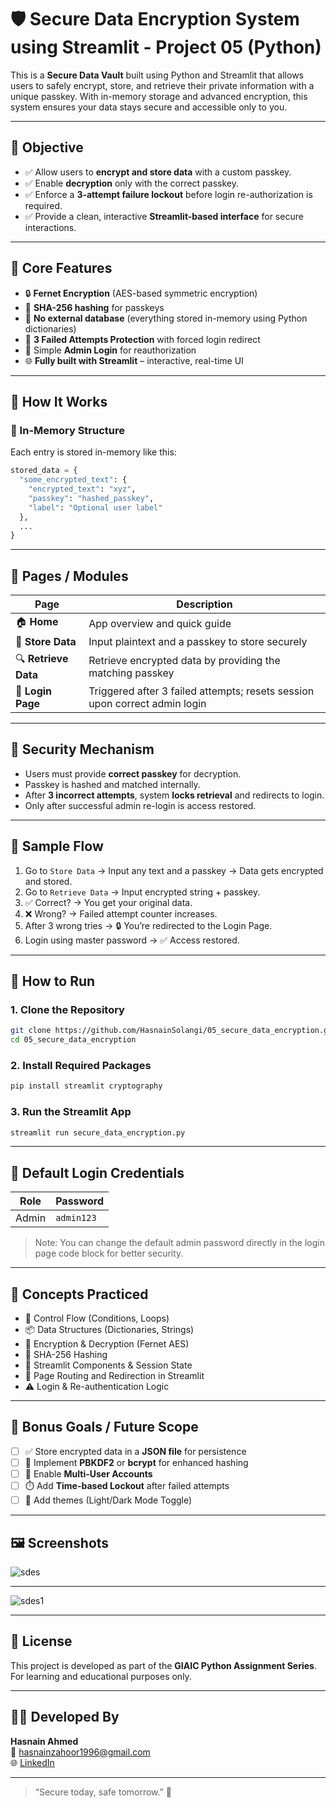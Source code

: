 # 🛡️ Secure Data Encryption System using Streamlit - Project 05 (Python)

This is a **Secure Data Vault** built using Python and Streamlit that allows users to safely encrypt, store, and retrieve their private information with a unique passkey. With in-memory storage and advanced encryption, this system ensures your data stays secure and accessible only to you.

---

## 🎯 Objective

- ✅ Allow users to **encrypt and store data** with a custom passkey.
- ✅ Enable **decryption** only with the correct passkey.
- ✅ Enforce a **3-attempt failure lockout** before login re-authorization is required.
- ✅ Provide a clean, interactive **Streamlit-based interface** for secure interactions.

---

## 🔐 Core Features

- 🔒 **Fernet Encryption** (AES-based symmetric encryption)
- 🔐 **SHA-256 hashing** for passkeys
- 🚫 **No external database** (everything stored in-memory using Python dictionaries)
- 🚷 **3 Failed Attempts Protection** with forced login redirect
- 🔑 Simple **Admin Login** for reauthorization
- 🌐 **Fully built with Streamlit** – interactive, real-time UI

---

## 🧩 How It Works

### 🔄 In-Memory Structure

Each entry is stored in-memory like this:

```python
stored_data = {
  "some_encrypted_text": {
    "encrypted_text": "xyz",
    "passkey": "hashed_passkey",
    "label": "Optional user label"
  },
  ...
}
```

---

## 📁 Pages / Modules

| Page              | Description                                                                 |
|-------------------|-----------------------------------------------------------------------------|
| 🏠 **Home**        | App overview and quick guide                                                |
| 📂 **Store Data**  | Input plaintext and a passkey to store securely                            |
| 🔍 **Retrieve Data**| Retrieve encrypted data by providing the matching passkey                  |
| 🔑 **Login Page**   | Triggered after 3 failed attempts; resets session upon correct admin login |

---

## 🔐 Security Mechanism

- Users must provide **correct passkey** for decryption.
- Passkey is hashed and matched internally.
- After **3 incorrect attempts**, system **locks retrieval** and redirects to login.
- Only after successful admin re-login is access restored.

---

## 🧪 Sample Flow

1. Go to `Store Data` → Input any text and a passkey → Data gets encrypted and stored.
2. Go to `Retrieve Data` → Input encrypted string + passkey.
3. ✅ Correct? → You get your original data.
4. ❌ Wrong? → Failed attempt counter increases.
5. After 3 wrong tries → 🔒 You’re redirected to the Login Page.
6. Login using master password → ✅ Access restored.

---

## 🚀 How to Run

### 1. Clone the Repository

```bash
git clone https://github.com/HasnainSolangi/05_secure_data_encryption.git
cd 05_secure_data_encryption
```

### 2. Install Required Packages

```bash
pip install streamlit cryptography
```

### 3. Run the Streamlit App

```bash
streamlit run secure_data_encryption.py
```

---

## 🔑 Default Login Credentials

| Role   | Password   |
|--------|------------|
| Admin  | `admin123` |

> Note: You can change the default admin password directly in the login page code block for better security.

---

## 🧠 Concepts Practiced

- 🔁 Control Flow (Conditions, Loops)
- 📦 Data Structures (Dictionaries, Strings)
- 🔐 Encryption & Decryption (Fernet AES)
- 🧂 SHA-256 Hashing
- 🧠 Streamlit Components & Session State
- 🔁 Page Routing and Redirection in Streamlit
- ⚠️ Login & Re-authentication Logic

---

## 📌 Bonus Goals / Future Scope

- [ ] ✅ Store encrypted data in a **JSON file** for persistence
- [ ] 🔐 Implement **PBKDF2** or **bcrypt** for enhanced hashing
- [ ] 👥 Enable **Multi-User Accounts**
- [ ] ⏱️ Add **Time-based Lockout** after failed attempts
- [ ] 🎨 Add themes (Light/Dark Mode Toggle)

---

## 🖼️ Screenshots

![sdes](https://github.com/user-attachments/assets/1fc778b2-2923-4194-9e68-32e5cfe72f7c)

---
![sdes1](https://github.com/user-attachments/assets/0c40fb92-34ca-4067-b70f-b46072145a60)

---

## 📜 License

This project is developed as part of the **GIAIC Python Assignment Series**.  
For learning and educational purposes only.

---

## 👨‍🎓 Developed By

**Hasnain Ahmed**  
📧 hasnainzahoor1996@gmail.com  
🌐 [LinkedIn](https://www.linkedin.com/in/hasnainahmed90s/)

---

> “Secure today, safe tomorrow.” 🔐
```
